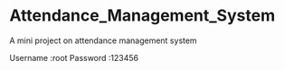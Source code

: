 # Attendance_Management_System
A mini project on attendance management system


Username :root
Password :123456
